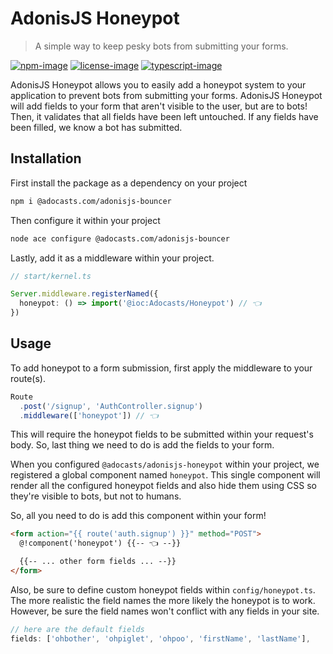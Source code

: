 # AdonisJS Honeypot
> A simple way to keep pesky bots from submitting your forms.

[![npm-image]][npm-url] [![license-image]][license-url] [![typescript-image]][typescript-url]

AdonisJS Honeypot allows you to easily add a honeypot system to your application
to prevent bots from submitting your forms. AdonisJS Honeypot will add fields to your form
that aren't visible to the user, but are to bots! Then, it validates that all fields
have been left untouched. If any fields have been filled, we know a bot has submitted.

## Installation
First install the package as a dependency on your project
```bash
npm i @adocasts.com/adonisjs-bouncer
```
Then configure it within your project
```bash
node ace configure @adocasts.com/adonisjs-bouncer
```

Lastly, add it as a middleware within your project.
```typescript
// start/kernel.ts

Server.middleware.registerNamed({
  honeypot: () => import('@ioc:Adocasts/Honeypot') // 👈
})
```

## Usage
To add honeypot to a form submission, 
first apply the middleware to your route(s).
```typescript
Route
  .post('/signup', 'AuthController.signup')
  .middleware(['honeypot']) // 👈
```
This will require the honeypot fields to be submitted within your request's body.
So, last thing we need to do is add the fields to your form.

When you configured `@adocasts/adonisjs-honeypot` within your project,
we registered a global component named `honeypot`. This single component
will render all the configured honeypot fields and also hide them using CSS
so they're visible to bots, but not to humans.

So, all you need to do is add this component within your form!
```html
<form action="{{ route('auth.signup') }}" method="POST">
  @!component('honeypot') {{-- 👈 --}}

  {{-- ... other form fields ... --}}
</form>
```

Also, be sure to define custom honeypot fields within `config/honeypot.ts`. 
The more realistic the field names the more likely the honeypot is to work. 
However, be sure the field names won't conflict with any fields in your site.
```js
// here are the default fields
fields: ['ohbother', 'ohpiglet', 'ohpoo', 'firstName', 'lastName'],
```

[npm-image]: https://img.shields.io/npm/v/@adocasts.com/adonisjs-honeypot.svg?style=for-the-badge&logo=npm
[npm-url]: https://npmjs.org/package/@adocasts.com/adonisjs-honeypot "npm"

[license-image]: https://img.shields.io/npm/l/@adocasts.com/adonisjs-honeypot?color=blueviolet&style=for-the-badge
[license-url]: LICENSE.md "license"

[typescript-image]: https://img.shields.io/badge/Typescript-294E80.svg?style=for-the-badge&logo=typescript
[typescript-url]:  "typescript"
